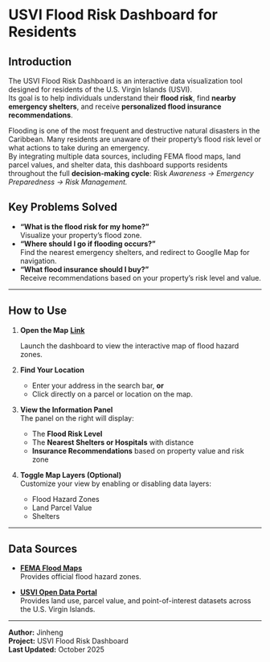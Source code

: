 # USVI Flood Risk Dashboard for Residents

## Introduction

The USVI Flood Risk Dashboard is an interactive data visualization tool designed for residents of the U.S. Virgin Islands (USVI).  
Its goal is to help individuals understand their **flood risk**, find **nearby emergency shelters**, and receive **personalized flood insurance recommendations**.

Flooding is one of the most frequent and destructive natural disasters in the Caribbean. Many residents are unaware of their property’s flood risk level or what actions to take during an emergency.  
By integrating multiple data sources, including FEMA flood maps, land parcel values, and shelter data, this dashboard supports residents throughout the full **decision-making cycle**:  Risk *Awareness → Emergency Preparedness → Risk Management.*

## Key Problems Solved
- **“What is the flood risk for my home?”**  
  Visualize your property’s flood zone.
- **“Where should I go if flooding occurs?”**  
  Find the nearest emergency shelters, and redirect to Googlle Map for navigation. 
- **“What flood insurance should I buy?”**  
  Receive recommendations based on your property’s risk level and value.

---

## How to Use

1. **Open the Map**  **[Link](https://cenjinheng.github.io/dashboard-project/)**
   
   Launch the dashboard to view the interactive map of flood hazard zones.

3. **Find Your Location**  
   - Enter your address in the search bar, **or**  
   - Click directly on a parcel or location on the map.

4. **View the Information Panel**  
   The panel on the right will display:
   - The **Flood Risk Level** 
   - The **Nearest Shelters or Hospitals** with distance  
   - **Insurance Recommendations** based on property value and risk zone

5. **Toggle Map Layers (Optional)**  
   Customize your view by enabling or disabling data layers:
   - Flood Hazard Zones  
   - Land Parcel Value
   - Shelters

---

## Data Sources

- **[FEMA Flood Maps](https://www.fema.gov/flood-maps)**  
  Provides official flood hazard zones.

- **[USVI Open Data Portal](https://usvi-open-data-portal-upenn.hub.arcgis.com)**  
  Provides land use, parcel value, and point-of-interest datasets across the U.S. Virgin Islands.

---

**Author:** Jinheng  
**Project:** USVI Flood Risk Dashboard  
**Last Updated:** October 2025
